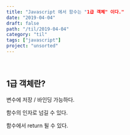 ```yaml
---
title: "Javascript 에서 함수는 "1급 객체" 이다."
date: "2019-04-04"
draft: false
path: "/til/2019-04-04"
category: "til"
tags: ["javascript"]
project: "unsorted"
---
```


<br />

## 1급 객체란?

변수에 저장 / 바인딩 가능하다.

함수의 인자로 넘길 수 있다.

함수에서 return 될 수 있다.